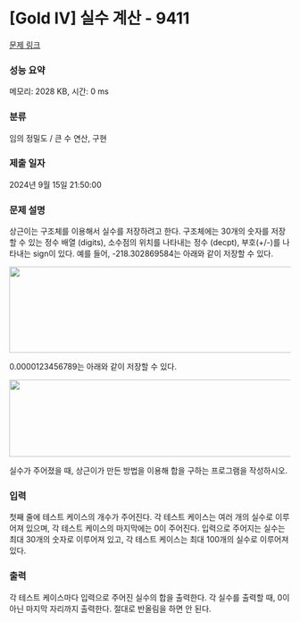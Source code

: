 # [Gold IV] 실수 계산 - 9411 

[문제 링크](https://www.acmicpc.net/problem/9411) 

### 성능 요약

메모리: 2028 KB, 시간: 0 ms

### 분류

임의 정밀도 / 큰 수 연산, 구현

### 제출 일자

2024년 9월 15일 21:50:00

### 문제 설명

<p>상근이는 구조체를 이용해서 실수를 저장하려고 한다. 구조체에는 30개의 숫자를 저장할 수 있는 정수 배열 (digits), 소수점의 위치를 나타내는 정수 (decpt), 부호(+/-)를 나타내는 sign이 있다. 예를 들어, -218.302869584는 아래와 같이 저장할 수 있다.</p>

<p><img alt="" src="https://www.acmicpc.net/upload/images/hpn1.png" style="height:154px; width:671px"></p>

<p>0.0000123456789는 아래와 같이 저장할 수 있다.</p>

<p><img alt="" src="https://www.acmicpc.net/upload/images/hpn2.png" style="height:138px; width:663px"></p>

<p>실수가 주어졌을 때, 상근이가 만든 방법을 이용해 합을 구하는 프로그램을 작성하시오.</p>

### 입력 

 <p>첫째 줄에 테스트 케이스의 개수가 주어진다. 각 테스트 케이스는 여러 개의 실수로 이루어져 있으며, 각 테스트 케이스의 마지막에는 0이 주어진다. 입력으로 주어지는 실수는 최대 30개의 숫자로 이루어져 있고, 각 테스트 케이스는 최대 100개의 실수로 이루어져 있다.</p>

### 출력 

 <p>각 테스트 케이스마다 입력으로 주어진 실수의 합을 출력한다. 각 실수를 출력할 때, 0이 아닌 마지막 자리까지 출력한다. 절대로 반올림을 하면 안 된다.</p>

